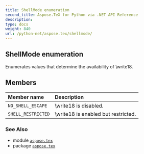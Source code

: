 ```yaml
---
title: ShellMode enumeration
second_title: Aspose.TeX for Python via .NET API Reference
description: 
type: docs
weight: 840
url: /python-net/aspose.tex/shellmode/
---
```


## ShellMode enumeration

Enumerates values that determine the availability of \write18.

## Members
| Member name | Description |
| :- | :- |
| `NO_SHELL_ESCAPE` | \write18 is disabled. |
| `SHELL_RESTRICTED` | \write18 is enabled but restricted. |

### See Also

* module [`aspose.tex`](/tex/python-net/aspose.tex/)
* package [`aspose.tex`](/tex/python-net/)

